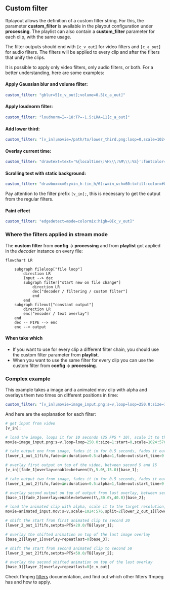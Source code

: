 ## Custom filter

ffplayout allows the definition of a custom filter string. For this, the parameter **custom_filter** is available in the playout configuration under **processing**. The playlist can also contain a **custom_filter** parameter for each clip, with the same usage.

The filter outputs should end with `[c_v_out]` for video filters and `[c_a_out]` for audio filters. The filters will be applied to every clip and after the filters that unify the clips.

It is possible to apply only video filters, only audio filters, or both. For a better understanding, here are some examples:

#### Apply Gaussian blur and volume filter:

```YAML
custom_filter: "gblur=5[c_v_out];volume=0.5[c_a_out]"
```

#### Apply loudnorm filter:

```YAML
custom_filter: "loudnorm=I=-18:TP=-1.5:LRA=11[c_a_out]"
```

#### Add lower third:

```YAML
custom_filter: "[v_in];movie=/path/to/lower_third.png:loop=0,scale=1024:576,setpts=N/(25*TB)[lower];[v_in][lower]overlay=0:0:shortest=1[c_v_out]"
```

#### Overlay current time:

```YAML
custom_filter: "drawtext=text='%{localtime\:%H\\\:%M\\\:%S}':fontcolor=white:fontsize=40:x=w-tw-20:y=20:box=1:boxcolor=red@0.7:boxborderw=10[c_v_out]"
```

#### Scrolling text with static background:

```YAML
custom_filter: "drawbox=x=0:y=in_h-(in_h/6):w=in_w:h=60:t=fill:color=#000000@0x73,drawtext=text='Hello World':x='ifnot(ld(1),st(1,t));if(lt(t,ld(1)+1),w+4,w-w/12*mod(t-ld(1),12*(w+tw)/w))':y='main_h-(main_h/6)+20':fontsize=24:fontcolor=#f2f2f2"
```

Pay attention to the filter prefix `[v_in];`, this is necessary to get the output from the regular filters.

#### Paint effect

```YAML
custom_filter: "edgedetect=mode=colormix:high=0[c_v_out]"
```

### Where the filters applied in stream mode

The **custom filter** from **config -> processing** and from **playlist** got applied in the _decoder_ instance on every file:


```mermaid
flowchart LR

    subgraph fileloop["file loop"]
        direction LR
        Input --> dec
        subgraph filter["start new on file change"]
            direction LR
            dec["decoder / filtering / custom filter"]
            end
        end
    subgraph fileout["constant output"]
        direction LR
        enc["encoder / text overlay"]
    end
    dec -- PIPE --> enc
    enc --> output
```

#### When take which

* If you want to use for every clip a different filter chain, you should use the custom filter parameter from **playlist**.
* When you want to use the same filter for every clip you can use the custom filter from **config -> processing**.

### Complex example

This example takes a image and a animated mov clip with alpha and overlays them two times on different positions in time:

```YAML
custom_filter: "[v_in];movie=image_input.png:s=v,loop=loop=250.0:size=1:start=0,scale=1024:576,split=2[lower_1_out_1][lower_1_out_2];[lower_1_out_1]fifo,fade=in:duration=0.5:alpha=1,fade=out:start_time=9.5:duration=0.5:alpha=1,setpts=PTS+5.0/TB[fade_1];[v_in][fade_1]overlay=enable=between(t\,5.0\,15.0)[base_1];[lower_1_out_2]fifo,fade=in:duration=0.5:alpha=1,fade=out:start_time=9.5:duration=0.5:alpha=1,setpts=PTS+30.0/TB[fade_2];[base_1][fade_2]overlay=enable=between(t\,30.0\,40.0)[base_2];movie=animated_input.mov:s=v,scale=1024:576,split=2[lower_2_out_1][lower_2_out_2];[lower_2_out_1]fifo,setpts=PTS+20.0/TB[layer_1];[base_2][layer_1]overlay=repeatlast=0[base_3];[lower_2_out_2]fifo,setpts=PTS+50.0/TB[layer_2];[base_3][layer_2]overlay=repeatlast=0[c_v_out]"
```

And here are the explanation for each filter:

```PYTHON
# get input from video
[v_in];

# load the image, loops it for 10 seconds (25 FPS * 10), scale it to the target resolution, splits it into two outputs
movie=image_input.png:s=v,loop=loop=250.0:size=1:start=0,scale=1024:576,split=2[lower_1_out_1][lower_1_out_2];

# take output one from image, fades it in for 0.5 seconds, fades it out for 0.5 seconds, shift the start time to 00:00:05 (5 seconds)
[lower_1_out_1]fifo,fade=in:duration=0.5:alpha=1,fade=out:start_time=9.5:duration=0.5:alpha=1,setpts=PTS+5.0/TB[fade_1];

# overlay first output on top of the video, between second 5 and 15
[v_in][fade_1]overlay=enable=between(t\,5.0\,15.0)[base_1];

# take output two from image, fades it in for 0.5 seconds, fades it out for 0.5 seconds, shift the start time to 00:00:30 (30 seconds)
[lower_1_out_2]fifo,fade=in:duration=0.5:alpha=1,fade=out:start_time=9.5:duration=0.5:alpha=1,setpts=PTS+30.0/TB[fade_2];

# overlay second output on top of output from last overlay, between second 30 and 40
[base_1][fade_2]overlay=enable=between(t\,30.0\,40.0)[base_2];

# load the animated clip with alpha, scale it to the target resolution, splits it into two outputs
movie=animated_input.mov:s=v,scale=1024:576,split=2[lower_2_out_1][lower_2_out_2];

# shift the start from first animated clip to second 20
[lower_2_out_1]fifo,setpts=PTS+20.0/TB[layer_1];

# overlay the shifted animation on top of the last image overlay
[base_2][layer_1]overlay=repeatlast=0[base_3];

# shift the start from second animated clip to second 50
[lower_2_out_2]fifo,setpts=PTS+50.0/TB[layer_2];

# overlay the second shifted animation on top of the last overlay
[base_3][layer_2]overlay=repeatlast=0[c_v_out]
```

Check ffmpeg [filters](https://ffmpeg.org/ffmpeg-filters.html) documentation, and find out which other filters ffmpeg has and how to apply.
